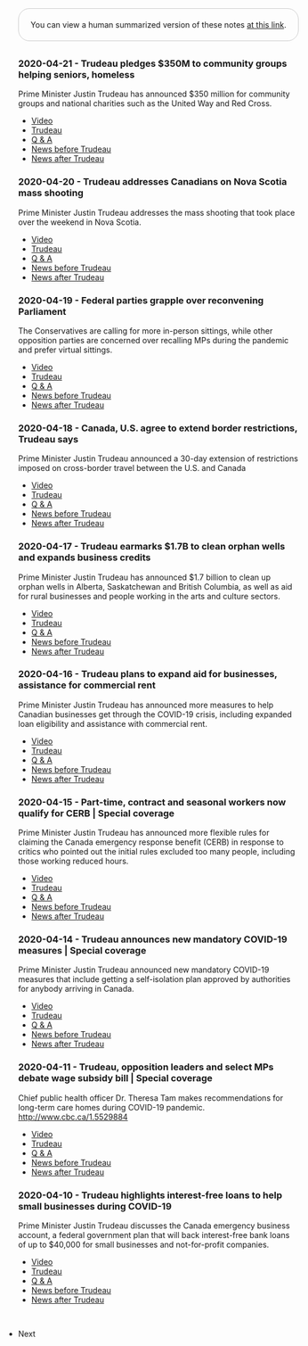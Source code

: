 <div style="border: 1px solid #ccc; padding: 20px; text-align: center; margin-bottom: 30px; border-radius: 20px;">
You can view a human summarized version of these notes <a href="https://www.notion.so/jnadeau/Covid-19-Canadian-PM-Trudeau-Summaries-9055578ceba94368a732b68904eae78f">at this link</a>.
</div>


### 2020-04-21 - Trudeau pledges $350M to community groups helping seniors, homeless
Prime Minister Justin Trudeau has announced $350 million for community groups and national charities such as the United Way and Red Cross.

  - [Video](https://www.youtube.com/watch?v=K60KUHbmG_k)
  - [Trudeau](./2020-04-21/trudeau.md)
  - [Q & A](./2020-04-21/q_a.md)
  - [News before Trudeau](./2020-04-21/pre_news.md)
  - [News after Trudeau](./2020-04-21/post_news.md)

### 2020-04-20 - Trudeau addresses Canadians on Nova Scotia mass shooting
Prime Minister Justin Trudeau addresses the mass shooting that took place over the weekend in Nova Scotia.

  - [Video](https://www.youtube.com/watch?v=yKCkZ10-FBo)
  - [Trudeau](./2020-04-20/trudeau.md)
  - [Q & A](./2020-04-20/q_a.md)
  - [News before Trudeau](./2020-04-20/pre_news.md)
  - [News after Trudeau](./2020-04-20/post_news.md)

### 2020-04-19 - Federal parties grapple over reconvening Parliament
The Conservatives are calling for more in-person sittings, while other opposition parties are concerned over recalling MPs during the pandemic and prefer virtual sittings. 

  - [Video](https://www.youtube.com/watch?v=70aKpsEfk9s)
  - [Trudeau](./2020-04-19/trudeau.md)
  - [Q & A](./2020-04-19/q_a.md)
  - [News before Trudeau](./2020-04-19/pre_news.md)
  - [News after Trudeau](./2020-04-19/post_news.md)

### 2020-04-18 - Canada, U.S. agree to extend border restrictions, Trudeau says
Prime Minister Justin Trudeau announced a 30-day extension of restrictions imposed on cross-border travel between the U.S. and Canada 

  - [Video](https://www.youtube.com/watch?v=IHjelomI83U)
  - [Trudeau](./2020-04-18/trudeau.md)
  - [Q & A](./2020-04-18/q_a.md)
  - [News before Trudeau](./2020-04-18/pre_news.md)
  - [News after Trudeau](./2020-04-18/post_news.md)

### 2020-04-17 - Trudeau earmarks $1.7B to clean orphan wells and expands business credits
Prime Minister Justin Trudeau has announced $1.7 billion to clean up orphan wells in Alberta, Saskatchewan and British Columbia, as well as aid for rural businesses and people working in the arts and culture sectors.

  - [Video](https://www.youtube.com/watch?v=ARmTJuR83M0)
  - [Trudeau](./2020-04-17/trudeau.md)
  - [Q & A](./2020-04-17/q_a.md)
  - [News before Trudeau](./2020-04-17/pre_news.md)
  - [News after Trudeau](./2020-04-17/post_news.md)

### 2020-04-16 - Trudeau plans to expand aid for businesses, assistance for commercial rent
Prime Minister Justin Trudeau has announced more measures to help Canadian businesses get through the COVID-19 crisis, including expanded loan eligibility and assistance with commercial rent.

  - [Video](https://www.youtube.com/watch?v=NAkfUqUq2Ds)
  - [Trudeau](./2020-04-16/trudeau.md)
  - [Q & A](./2020-04-16/q_a.md)
  - [News before Trudeau](./2020-04-16/pre_news.md)
  - [News after Trudeau](./2020-04-16/post_news.md)

### 2020-04-15 - Part-time, contract and seasonal workers now qualify for CERB | Special coverage
Prime Minister Justin Trudeau has announced more flexible rules for claiming the Canada emergency response benefit (CERB) in response to critics who pointed out the initial rules excluded too many people, including those working reduced hours.

  - [Video](https://www.youtube.com/watch?v=f3jf-f6hEjM)
  - [Trudeau](./2020-04-15/trudeau.md)
  - [Q & A](./2020-04-15/q_a.md)
  - [News before Trudeau](./2020-04-15/pre_news.md)
  - [News after Trudeau](./2020-04-15/post_news.md)

### 2020-04-14 - Trudeau announces new mandatory COVID-19 measures | Special coverage
Prime Minister Justin Trudeau announced new mandatory COVID-19 measures that include getting a self-isolation plan approved by authorities for anybody arriving in Canada.

  - [Video](https://www.youtube.com/watch?v=76iqxbZz4X8)
  - [Trudeau](./2020-04-14/trudeau.md)
  - [Q & A](./2020-04-14/q_a.md)
  - [News before Trudeau](./2020-04-14/pre_news.md)
  - [News after Trudeau](./2020-04-14/post_news.md)

### 2020-04-11 - Trudeau, opposition leaders and select MPs debate wage subsidy bill | Special coverage
Chief public health officer Dr. Theresa Tam makes recommendations for long-term care homes during COVID-19 pandemic. http://www.cbc.ca/1.5529884

  - [Video](https://www.youtube.com/watch?v=YjHHe_YQj4g)
  - [Trudeau](./2020-04-11/trudeau.md)
  - [Q & A](./2020-04-11/q_a.md)
  - [News before Trudeau](./2020-04-11/pre_news.md)
  - [News after Trudeau](./2020-04-11/post_news.md)

### 2020-04-10 - Trudeau highlights interest-free loans to help small businesses during COVID-19
Prime Minister Justin Trudeau discusses the Canada emergency business account, a federal government plan that will back interest-free bank loans of up to $40,000 for small businesses and not-for-profit companies.

  - [Video](https://www.youtube.com/watch?v=F-UQwgj4CR4)
  - [Trudeau](./2020-04-10/trudeau.md)
  - [Q & A](./2020-04-10/q_a.md)
  - [News before Trudeau](./2020-04-10/pre_news.md)
  - [News after Trudeau](./2020-04-10/post_news.md)

<ul style='display: inline-block; padding: 0; margin: 8px: 0; margin-top: 30px;'><li><a href='./PAGE_2'></a>Next</li></ul>